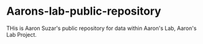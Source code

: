 # Aarons-lab-public-repository

THis is Aaron Suzar's public repository for data within Aaron's Lab, Aaron's Lab Project. 

